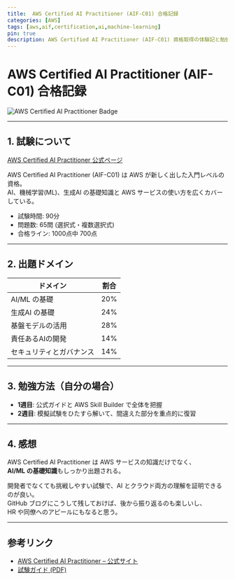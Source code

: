 ```yaml
---
title:  AWS Certified AI Practitioner (AIF-C01) 合格記録
categories: [AWS]
tags: [aws,aif,certification,ai,machine-learning]
pin: true
description: AWS Certified AI Practitioner (AIF-C01) 資格取得の体験記と勉強方法を詳しく記録します。AI/ML基礎、生成AI、AWSサービス活用まで包括的な学習ガイドを提供します。
---
```

# AWS Certified AI Practitioner (AIF-C01) 合格記録

![AWS Certified AI Practitioner Badge](https://img-c.udemycdn.com/course/480x270/6082703_d639.jpg)

---

## 1. 試験について
[AWS Certified AI Practitioner 公式ページ](https://aws.amazon.com/jp/certification/certified-ai-practitioner/)  

AWS Certified AI Practitioner (AIF-C01) は AWS が新しく出した入門レベルの資格。  
AI、機械学習(ML)、生成AI の基礎知識と AWS サービスの使い方を広くカバーしている。  

- 試験時間: 90分  
- 問題数: 65問 (選択式・複数選択式)  
- 合格ライン: 1000点中 700点  

---

## 2. 出題ドメイン

| ドメイン | 割合 |
|----------|------|
| AI/ML の基礎 | 20% |
| 生成AI の基礎 | 24% |
| 基盤モデルの活用 | 28% |
| 責任あるAIの開発 | 14% |
| セキュリティとガバナンス | 14% |

---

## 3. 勉強方法（自分の場合）

- **1週目**: 公式ガイドと AWS Skill Builder で全体を把握   
- **2週目**: 模擬試験をひたすら解いて、間違えた部分を重点的に復習  

---

## 4. 感想

AWS Certified AI Practitioner は AWS サービスの知識だけでなく、  
**AI/ML の基礎知識**もしっかり出題される。  

開発者でなくても挑戦しやすい試験で、AI とクラウド両方の理解を証明できるのが良い。  
GitHub ブログにこうして残しておけば、後から振り返るのも楽しいし、  
HR や同僚へのアピールにもなると思う。  

---

## 参考リンク
- [AWS Certified AI Practitioner – 公式サイト](https://aws.amazon.com/jp/certification/certified-ai-practitioner/)  
- [試験ガイド (PDF)](https://d1.awsstatic.com/training-and-certification/docs-ai-practitioner/AWS-Certified-AI-Practitioner_Exam-Guide.pdf)
